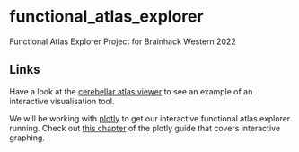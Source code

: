 # functional_atlas_explorer
Functional Atlas Explorer Project for Brainhack Western 2022

## Links


Have a look at the [cerebellar atlas viewer](https://www.diedrichsenlab.org/imaging/AtlasViewer/index.htm) to see an example of an interactive visualisation tool.

We will be working with [plotly](https://pypi.org/project/plotly/) to get our interactive functional atlas explorer running.
Check out [this chapter](https://dash.plotly.com/interactive-graphing) of the plotly guide that covers interactive graphing.